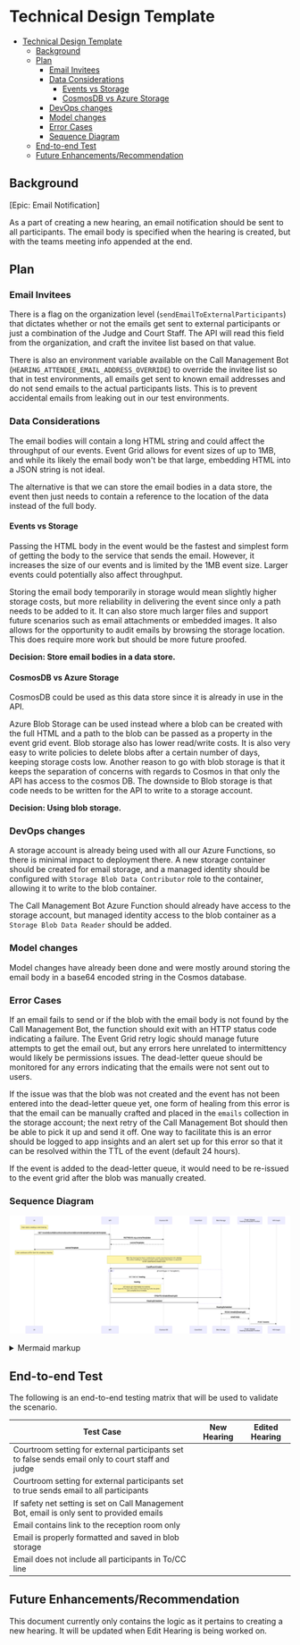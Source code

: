 <!-- omit in toc -->

# Technical Design Template

- [Technical Design Template](#technical-design-template)
  - [Background](#background)
  - [Plan](#plan)
    - [Email Invitees](#email-invitees)
    - [Data Considerations](#data-considerations)
      - [Events vs Storage](#events-vs-storage)
      - [CosmosDB vs Azure Storage](#cosmosdb-vs-azure-storage)
    - [DevOps changes](#devops-changes)
    - [Model changes](#model-changes)
    - [Error Cases](#error-cases)
    - [Sequence Diagram](#sequence-diagram)
  - [End-to-end Test](#end-to-end-test)
  - [Future Enhancements/Recommendation](#future-enhancementsrecommendation)

## Background

[Epic: Email Notification]

As a part of creating a new hearing, an email notification should be sent to all participants. The email body is
specified when the hearing is created, but with the teams meeting info appended at the end.

## Plan

### Email Invitees

There is a flag on the organization level (`sendEmailToExternalParticipants`) that dictates whether or not the emails
get sent to external participants or just a combination of the Judge and Court Staff. The API will read this field from
the organization, and craft the invitee list based on that value.

There is also an environment variable available on the Call Management Bot (`HEARING_ATTENDEE_EMAIL_ADDRESS_OVERRIDE`) to
override the invitee list so that in test environments, all emails get sent to known email addresses and do not send
emails to the actual participants lists. This is to prevent accidental emails from leaking out in our test environments.

### Data Considerations

The email bodies will contain a long HTML string and could affect the throughput of our events. Event Grid allows for
event sizes of up to 1MB, and while its likely the email body won't be that large, embedding HTML into a JSON string is
not ideal.

The alternative is that we can store the email bodies in a data store, the event then just needs to contain a reference
to the location of the data instead of the full body.

#### Events vs Storage

Passing the HTML body in the event would be the fastest and simplest form of getting the body to the service that sends
the email. However, it increases the size of our events and is limited by the 1MB event size. Larger events could
potentially also affect throughput.

Storing the email body temporarily in storage would mean slightly higher storage costs, but more reliability in
delivering the event since only a path needs to be added to it. It can also store much larger files and support future
scenarios such as email attachments or embedded images. It also allows for the opportunity to audit emails by browsing
the storage location. This does require more work but should be more future proofed.

**Decision: Store email bodies in a data store.**

#### CosmosDB vs Azure Storage

CosmosDB could be used as this data store since it is already in use in the API.

Azure Blob Storage can be used instead where a blob can be created with the full HTML and a path to the blob can be
passed as a property in the event grid event. Blob storage also has lower read/write costs. It is also very easy to
write policies to delete blobs after a certain number of days, keeping storage costs low. Another reason to go with blob
storage is that it keeps the separation of concerns with regards to Cosmos in that only the API has access to the cosmos
DB. The downside to Blob storage is that code needs to be written for the API to write to a storage account.

**Decision: Using blob storage.**

### DevOps changes

A storage account is already being used with all our Azure Functions, so there
is minimal impact to deployment there. A new storage container should be created
for email storage, and a managed identity should be configured with `Storage Blob Data Contributor` role to the container,
allowing it to write to the blob container.

The Call Management Bot Azure Function should already have access to the
storage account, but managed identity access to the blob container as a `Storage Blob Data Reader` should be added.

### Model changes

Model changes have already been done and were mostly around storing the email body in a base64 encoded string in the
Cosmos database.

### Error Cases

If an email fails to send or if the blob with the email body is not found by the
Call Management Bot, the function should exit with an HTTP status code
indicating a failure. The Event Grid retry logic should manage future attempts
to get the email out, but any errors here unrelated to intermittency would
likely be permissions issues. The dead-letter queue should be monitored for any
errors indicating that the emails were not sent out to users.

If the issue was that the blob was not created and the event has not been entered into the dead-letter queue yet, one
form of healing from this error is that the email can be manually crafted and placed in the `emails` collection in the
storage account; the next retry of the Call Management Bot should then be able to pick it up and send it off. One way to
facilitate this is an error should be logged to app insights and an alert set up for this error so that it can be
resolved within the TTL of the event (default 24 hours).

If the event is added to the dead-letter queue, it would need to be re-issued to the event grid after the blob was
manually created.

### Sequence Diagram

<!-- generated by mermaid compile action - START -->

![~mermaid diagram 1~](../../images/docs_wiki_features_email-notification-md-1.png)

<details>
  <summary>Mermaid markup</summary>

```mermaid
sequenceDiagram
    Note over UI: User starts creating a new hearing.
    UI ->>+ API: GET /courts/{courtId}/courtrooms/{courtroomId}/commtemplate/hearingInviteTemplate
    API ->> Cosmos DB: RETRIEVE org.commsTemplates
    Cosmos DB -->> API: commsTemplates
    API ->>- UI: commsTemplate
    Note over UI: User continues to fill in form for creating a hearing

    Note over API,EventGrid: After the hearing has been created (see create-new-hearing docs for details),<br /> the online meeting is created and the online meeting information is attached<br />to the CaseRoomCreated event.

    EventGrid -)+ API: CaseRoomCreated
    alt If roomType == "reception"
        API ->> Cosmos DB: RETRIEVE hearing
        Cosmos DB -->> API: hearing
        Note right of API: API saves join information to Cosmos,<br />then appends the join information to the hearing invite template<br />and compiles list of invitees
        API ->> Blob Storage: CREATE /emails/{hearingId}
        API -)- EventGrid: HearingScheduled
    end

    participant CMB as Call Management Bot<br />hearing-scheduled Function
    EventGrid -)+ CMB: HearingScheduled
    CMB ->> Blob Storage: READ /emails/{hearingId}
    Blob Storage -->> CMB: email body
    CMB ->> MS Graph: POST /events
```

</details>
<!-- generated by mermaid compile action - END -->

## End-to-end Test

The following is an end-to-end testing matrix that will be used to validate the scenario.

| Test Case                                                                                          | New Hearing | Edited Hearing |
| -------------------------------------------------------------------------------------------------- | ----------- | -------------- |
| Courtroom setting for external participants set to false sends email only to court staff and judge |             |                |
| Courtroom setting for external participants set to true sends email to all participants            |             |                |
| If safety net setting is set on Call Management Bot, email is only sent to provided emails         |             |                |
| Email contains link to the reception room only                                                     |             |                |
| Email is properly formatted and saved in blob storage                                              |             |                |
| Email does not include all participants in To/CC line                                              |             |                |

## Future Enhancements/Recommendation

This document currently only contains the logic as it pertains to creating a new hearing. It will be updated when Edit
Hearing is being worked on.

